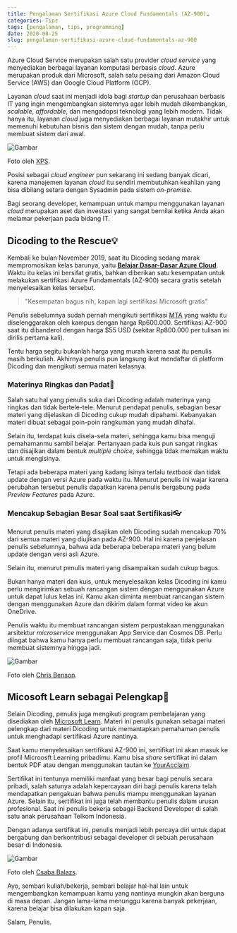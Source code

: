 ```yaml
---
title: Pengalaman Sertifikasi Azure Cloud Fundamentals (AZ-900)☁
categories: Tips
tags: [pengalaman, tips, programming]
date: 2020-08-25
slug: pengalaman-sertifikasi-azure-cloud-fundamentals-az-900
---
```


Azure Cloud Service merupakan salah satu provider *cloud service* yang menyediakan berbagai layanan komputasi berbasis
*cloud*. Azure merupakan produk dari Microsoft, salah satu pesaing dari Amazon Cloud Service (AWS) dan Google Cloud
Platform (GCP).

Layanan *cloud* saat ini menjadi idola bagi *startup* dan perusahaan berbasis IT yang ingin mengembangkan sistemnya agar
lebih mudah dikembangkan, *scalable*, *affordable*, dan mengadopsi teknologi yang lebih modern. Tidak hanya itu, layanan
*cloud* juga menyediakan berbagai layanan mutakhir untuk memenuhi kebutuhan bisnis dan sistem dengan mudah, tanpa perlu
membuat sistem dari awal.

![Gambar](https://source.unsplash.com/aJnHSrgSWkk)

Foto oleh [XPS](https://unsplash.com/photos/aJnHSrgSWkk).

Posisi sebagai *cloud engineer* pun sekarang ini sedang banyak dicari, karena manajemen layanan *cloud* itu sendiri
membutuhkan keahlian yang bisa dibilang setara dengan Sysadmin pada sistem *on-premise*.

Bagi seorang developer, kemampuan untuk mampu menggunakan layanan *cloud* merupakan aset dan investasi yang sangat
bernilai ketika Anda akan melamar pekerjaan pada bidang IT.

## Dicoding to the Rescue💡

Kembali ke bulan November 2019, saat itu Dicoding sedang marak mempromosikan kelas barunya, yaitu
**[Belajar Dasar-Dasar Azure Cloud](https://www.dicoding.com/academies/144)**. Waktu itu kelas ini bersifat gratis,
bahkan diberikan satu kesempatan untuk melakukan sertifikasi Azure Fundamentals (AZ-900) secara gratis setelah
menyelesaikan kelas tersebut.

> "Kesempatan bagus nih, kapan lagi sertifikasi Microsoft gratis"

Penulis sebelumnya sudah pernah mengikuti sertifikasi
[MTA](https://kodesiana.com/post/pengalaman-sertifikasi-mta-microsoft-technology-associate/) yang waktu itu
diselenggarakan oleh kampus dengan harga Rp600.000. Sertifikasi AZ-900 saat itu dibanderol dengan harga $55 USD (sekitar
Rp800.000 per tulisan ini dirilis pertama kali).

Tentu harga segitu bukanlah harga yang murah karena saat itu penulis masih berkuliah. Akhirnya penulis pun langsung ikut
mendaftar di platform Dicoding dan mengikuti semua materi kelasnya.

### Materinya Ringkas dan Padat🎁

Salah satu hal yang penulis suka dari Dicoding adalah materinya yang ringkas dan tidak bertele-tele. Menurut pendapat
penulis, sebagian besar materi yang dijelaskan di Dicoding cukup mudah dipahami. Kebanyakan materi dibuat sebagai
poin-poin rangkuman yang mudah dihafal.

Selain itu, terdapat kuis disela-sela materi, sehingga kamu bisa menguji pemahamanmu sambil belajar. Pertanyaan pada
kuis pun sangat ringkas dan disajikan dalam bentuk *multiple choice*, sehingga tidak memakan waktu untuk mengisinya.

Tetapi ada beberapa materi yang kadang isinya terlalu *textbook* dan tidak update dengan versi Azure pada waktu itu.
Menurut penulis ini wajar karena perubahan tersebut penulis dapatkan karena penulis bergabung pada *Preview Features*
pada Azure.

### Mencakup Sebagian Besar Soal saat Sertifikasi👓

Menurut penulis materi yang disajikan oleh Dicoding sudah mencakup 70% dari semua materi yang diujikan pada AZ-900. Hal
ini karena penjelasan penulis sebelumnya, bahwa ada beberapa beberapa materi yang belum update dengan versi asli Azure.

Selain itu, menurut penulis materi yang disampaikan sudah cukup bagus.

Bukan hanya materi dan kuis, untuk menyelesaikan kelas Dicoding ini kamu perlu mengirimkan sebuah rancangan sistem
dengan menggunakan Azure untuk dapat lulus kelas ini. Kamu akan diminta membuat rancangan sistem dengan menggunakan
Azure dan dikirim dalam format video ke akun OneDrive.

Penulis waktu itu membuat rancangan sistem perpustakaan menggunakan arsitektur *microservice* menggunakan App Service
dan Cosmos DB. Perlu diingat bahwa kamu hanya perlu membuat rancangan saja, tidak perlu membuat sistemnya hingga jadi.

![Gambar](https://source.unsplash.com/yx-iJFybOBQ)

Foto oleh [Chris Benson](https://unsplash.com/photos/yx-iJFybOBQ).

## Micosoft Learn sebagai Pelengkap🎃

Selain Dicoding, penulis juga mengikuti program pembelajaran yang disediakan oleh
[Microsoft Learn](https://docs.microsoft.com/en-us/learn/certifications/azure-fundamentals). Materi ini penulis gunakan
sebagai materi pelengkap dari materi Dicoding untuk memantapkan pemahaman penulis untuk menghadapi sertifikasi Azure
nantinya.

Saat kamu menyelesaikan sertifikasi AZ-900 ini, sertifikat ini akan masuk ke profil Microosft Learning pribadimu. Kamu
bisa *share* sertifikat ini dalam bentuk PDF atau dengan menggunakan tautan ke
[YourAcclaim](https://www.youracclaim.com/badges/c1d8a804-2c4a-4357-9b72-eaf628e636d5).

Sertifikat ini tentunya memiliki manfaat yang besar bagi penulis secara pribadi, salah satunya adalah kepercayaan diri
bagi penulis karena telah mendapatkan pengakuan bahwa penulis mampu menggunakan layanan Azure. Selain itu, sertifikat
ini juga telah membantu penulis dalam urusan profesional. Saat ini penulis bekerja sebagai Backend Developer di salah
satu anak perusahaan Telkom Indonesia.

Dengan adanya sertifikat ini, penulis menjadi lebih percaya diri untuk dapat bergabung dan berkontribusi sebagai
developer di sebuah perusahaan besar di Indonesia.

![Gambar](https://source.unsplash.com/q9URsedw330)

Foto oleh [Csaba Balazs](https://unsplash.com/photos/q9URsedw330).

Ayo, sembari kuliah/bekerja, sembari belajar hal-hal lain untuk mengembangkan kemampuan kamu yang nantinya mungkin akan
berguna di masa depan. Jangan lama-lama menunggu karena banyak pekerjaan, karena belajar bisa dilakukan kapan saja.

Salam, Penulis.
